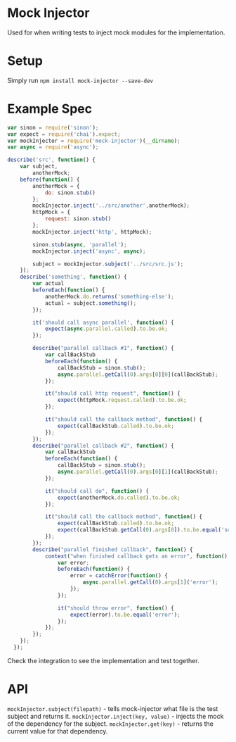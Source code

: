 # Mock Injector

Used for when writing tests to inject mock modules for the implementation.

# Setup

Simply run `npm install mock-injector --save-dev`


# Example Spec

```javascript
var sinon = require('sinon');
var expect = require('chai').expect;
var mockInjector = require('mock-injector')(__dirname);
var async = require('async');

describe('src', function() {
    var subject,
        anotherMock;
    before(function() {
        anotherMock = {
            do: sinon.stub()
        };
        mockInjector.inject('../src/another',anotherMock);
        httpMock = {
            request: sinon.stub()
        };
        mockInjector.inject('http', httpMock);

        sinon.stub(async, 'parallel');
        mockInjector.inject('async', async);

        subject = mockInjector.subject('../src/src.js');
    });
    describe('something', function() {
        var actual
        beforeEach(function() {
            anotherMock.do.returns('something-else');
            actual = subject.something();
        });

        it('should call async parallel', function() {
            expect(async.parallel.called).to.be.ok;
        });

        describe("parallel callback #1", function() {
            var callBackStub
            beforeEach(function() {
                callBackStub = sinon.stub();
                async.parallel.getCall(0).args[0][0](callBackStub);
            });

            it("should call http request", function() {
                expect(httpMock.request.called).to.be.ok;
            });

            it("should call the callback method", function() {
                expect(callBackStub.called).to.be.ok;
            });
        });
        describe("parallel callback #2", function() {
            var callBackStub
            beforeEach(function() {
                callBackStub = sinon.stub();
                async.parallel.getCall(0).args[0][1](callBackStub);
            });

            it("should call do", function() {
                expect(anotherMock.do.called).to.be.ok;
            });

            it("should call the callback method", function() {
                expect(callBackStub.called).to.be.ok;
                expect(callBackStub.getCall(0).args[0]).to.be.equal('something-else');
            });
        });
        describe("parallel finished callback", function() {
            context("when finished callback gets an error", function() {
                var error;
                beforeEach(function() {
                    error = catchError(function() {
                        async.parallel.getCall(0).args[1]('error');
                    });
                });

                it("should throw error", function() {
                    expect(error).to.be.equal('error');
                });
            });
        });
    });
  });
```

Check the integration to see the implementation and test together.


# API

`mockInjector.subject(filepath)` - tells mock-injector what file is the test subject and returns it.
`mockInjector.inject(key, value)` - injects the mock of the dependency for the subject.
`mockInjector.get(key)` - returns the current value for that dependency.
